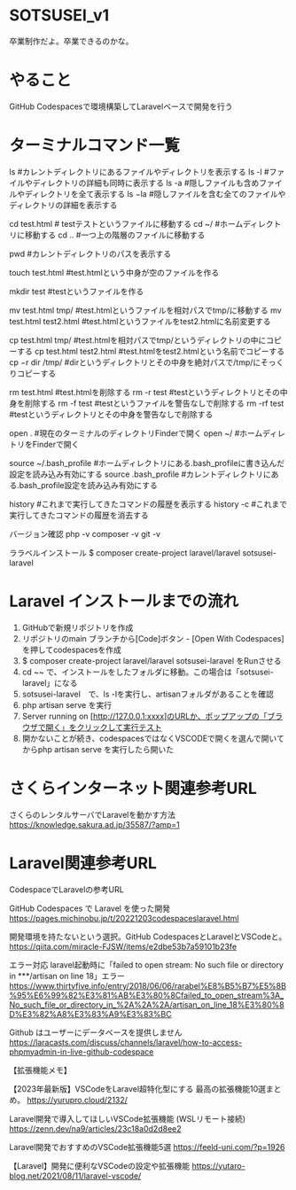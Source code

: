 # SOTSUSEI_v1
卒業制作だよ。卒業できるのかな。

# やること
GitHub Codespacesで環境構築してLaravelベースで開発を行う

# ターミナルコマンド一覧

ls  #カレントディレクトリにあるファイルやディレクトリを表示する
ls -l  #ファイルやディレクトリの詳細も同時に表示する
ls -a  #隠しファイルも含めファイルやディレクトリを全て表示する
ls −la  #隠しファイルを含む全てのファイルやディレクトリの詳細を表示する

cd test.html  # testテストというファイルに移動する
cd ~/  #ホームディレクトリに移動する
cd ..  #一つ上の階層のファイルに移動する

pwd  #カレントディレクトリのパスを表示する

touch test.html  #test.htmlという中身が空のファイルを作る

mkdir test #testというファイルを作る

mv test.html tmp/  #test.htmlというファイルを相対パスでtmp/に移動する
mv test.html test2.html  #test.htmlというファイルをtest2.htmlに名前変更する

cp test.html tmp/  #test.htmlを相対パスでtmp/というディレクトリの中にコピーする
cp test.html test2.html  #test.htmlをtest2.htmlという名前でコピーする
cp −r dir /tmp/  #dirというディレクトリとその中身を絶対パスで/tmp/にそっくりコピーする

rm test.html  #test.htmlを削除する
rm -r test  #testというディレクトリとその中身を削除する
rm -f test  #testというファイルを警告なしで削除する
rm -rf test  #testというディレクトリとその中身を警告なしで削除する

open .  #現在のターミナルのディレクトリFinderで開く
open ~/  #ホームディレトリをFinderで開く

source ~/.bash_profile  #ホームディレクトリにある.bash_profileに書き込んだ設定を読み込み有効にする
source .bash_profile  #カレントディレクトリにある.bash_profile設定を読み込み有効にする

history  #これまで実行してきたコマンドの履歴を表示する
history -c  #これまで実行してきたコマンドの履歴を消去する

バージョン確認
php -v
composer -v
git -v

ララベルインストール
$ composer create-project laravel/laravel sotsusei-laravel

# Laravel インストールまでの流れ

1. GitHubで新規リポジトリを作成
2. リポジトリのmain ブランチから[Code]ボタン - [Open With Codespaces]を押してcodespacesを作成
3. $ composer create-project laravel/laravel sotsusei-laravel をRunさせる
4. cd ~~ で、インストールをしたフォルダに移動。この場合は「sotsusei-laravel」になる
5. sotsusei-laravel　で、ls -lを実行し、artisanフォルダがあることを確認
6. php artisan serve を実行
7. Server running on [http://127.0.0.1:xxxx]のURLか、ポップアップの「ブラウザで開く」をクリックして実行テスト
8. 開かないことが続き、codespacesではなくVSCODEで開くを選んで開いてからphp artisan serve を実行したら開いた  

# さくらインターネット関連参考URL

さくらのレンタルサーバでLaravelを動かす方法
https://knowledge.sakura.ad.jp/35587/?amp=1


# Laravel関連参考URL



CodespaceでLaravelの参考URL

GitHub Codespaces で Laravel を使った開発
https://pages.michinobu.jp/t/20221203codespaceslaravel.html

開発環境を持たないという選択。GitHub CodespacesとLaravelとVSCodeと。
https://qiita.com/miracle-FJSW/items/e2dbe53b7a59101b23fe

エラー対応
laravel起動時に「failed to open stream: No such file or directory in ***/artisan on line 18」エラー
https://www.thirtyfive.info/entry/2018/06/06/rarabel%E8%B5%B7%E5%8B%95%E6%99%82%E3%81%AB%E3%80%8Cfailed_to_open_stream%3A_No_such_file_or_directory_in_%2A%2A%2A/artisan_on_line_18%E3%80%8D%E3%82%A8%E3%83%A9%E3%83%BC

Github はユーザーにデータベースを提供しません
https://laracasts.com/discuss/channels/laravel/how-to-access-phpmyadmin-in-live-github-codespace

【拡張機能メモ】

【2023年最新版】VSCodeをLaravel超特化型にする 最高の拡張機能10選まとめ。
https://yurupro.cloud/2132/

Laravel開発で導入してほしいVSCode拡張機能 (WSLリモート接続)
https://zenn.dev/na9/articles/23c18a0d2d8ee2

Laravel開発でおすすめのVSCode拡張機能5選
https://feeld-uni.com/?p=1926

【Laravel】開発に便利なVSCodeの設定や拡張機能
https://yutaro-blog.net/2021/08/11/laravel-vscode/

